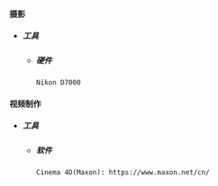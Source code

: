 #### 摄影

* ##### 工具

  * ##### 硬件

    ```
    Nikon D7000
    ```

#### 视频制作

* ##### 工具

  * ##### 软件

    ```
    Cinema 4D(Maxon): https://www.maxon.net/cn/
    ```




